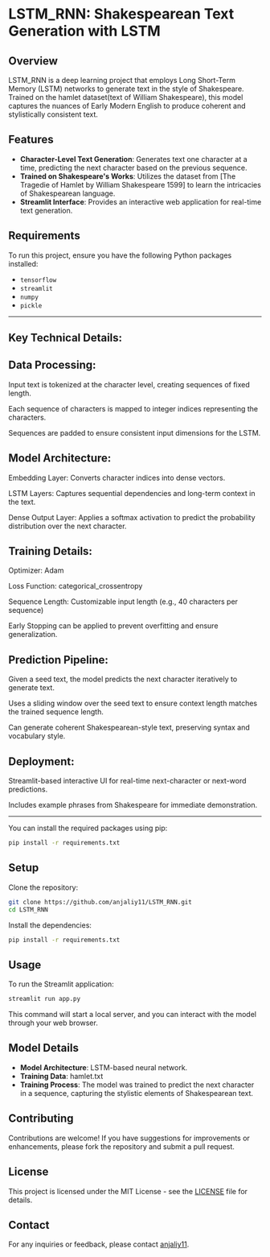 # LSTM\_RNN: Shakespearean Text Generation with LSTM

## Overview

LSTM\_RNN is a deep learning project that employs Long Short-Term Memory (LSTM) networks to generate text in the style of Shakespeare. Trained on the hamlet dataset(text of William Shakespeare), this model captures the nuances of Early Modern English to produce coherent and stylistically consistent text.

## Features

* **Character-Level Text Generation**: Generates text one character at a time, predicting the next character based on the previous sequence.
* **Trained on Shakespeare's Works**: Utilizes the dataset from \[The Tragedie of Hamlet by William Shakespeare 1599] to learn the intricacies of Shakespearean language.
* **Streamlit Interface**: Provides an interactive web application for real-time text generation.

## Requirements

To run this project, ensure you have the following Python packages installed:

* `tensorflow`
* `streamlit`
* `numpy`
* `pickle`

---
## Key Technical Details:

## Data Processing:

Input text is tokenized at the character level, creating sequences of fixed length.

Each sequence of characters is mapped to integer indices representing the characters.

Sequences are padded to ensure consistent input dimensions for the LSTM.

## Model Architecture:

Embedding Layer: Converts character indices into dense vectors.

LSTM Layers: Captures sequential dependencies and long-term context in the text.

Dense Output Layer: Applies a softmax activation to predict the probability distribution over the next character.

## Training Details:

Optimizer: Adam

Loss Function: categorical_crossentropy

Sequence Length: Customizable input length (e.g., 40 characters per sequence)

Early Stopping can be applied to prevent overfitting and ensure generalization.

## Prediction Pipeline:

Given a seed text, the model predicts the next character iteratively to generate text.

Uses a sliding window over the seed text to ensure context length matches the trained sequence length.

Can generate coherent Shakespearean-style text, preserving syntax and vocabulary style.

## Deployment:

Streamlit-based interactive UI for real-time next-character or next-word predictions.

Includes example phrases from Shakespeare for immediate demonstration.

---

You can install the required packages using pip:

```bash
pip install -r requirements.txt
```

## Setup

Clone the repository:

```bash
git clone https://github.com/anjaliy11/LSTM_RNN.git
cd LSTM_RNN
```

Install the dependencies:

```bash
pip install -r requirements.txt
```

## Usage

To run the Streamlit application:

```bash
streamlit run app.py
```

This command will start a local server, and you can interact with the model through your web browser.

## Model Details

* **Model Architecture**: LSTM-based neural network.
* **Training Data**: hamlet.txt
* **Training Process**: The model was trained to predict the next character in a sequence, capturing the stylistic elements of Shakespearean text.

## Contributing

Contributions are welcome! If you have suggestions for improvements or enhancements, please fork the repository and submit a pull request.

## License

This project is licensed under the MIT License - see the [LICENSE](LICENSE) file for details.

## Contact

For any inquiries or feedback, please contact [anjaliy11](https://github.com/anjaliy11).
